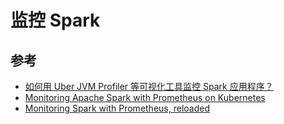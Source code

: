 # 监控 Spark

## 参考

* [如何用 Uber JVM Profiler 等可视化工具监控 Spark 应用程序？](https://www.infoq.cn/article/zr-cVbiyJy5RQZqaxzWr)
* [Monitoring Apache Spark with Prometheus on Kubernetes](https://banzaicloud.com/blog/spark-monitoring/)
* [Monitoring Spark with Prometheus, reloaded](https://banzaicloud.com/blog/spark-prometheus-sink/)